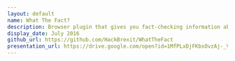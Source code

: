 ```yaml
---
layout: default
name: What The Fact?
description: Browser plugin that gives you fact-checking information about what you're reading
display_date: July 2016
github_url: https://github.com/HackBrexit/WhatTheFact
presentation_url: https://drive.google.com/open?id=1MfPLxDjFKbsOvzAj-_VtSSUmRh5AQr47SvQQeydYFJk
---
```

